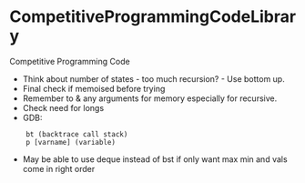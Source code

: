 # CompetitiveProgrammingCodeLibrary
Competitive Programming Code


- Think about number of states - too much recursion? - Use bottom up.
- Final check if memoised before trying
- Remember to & any arguments for memory especially for recursive.
- Check need for longs
- GDB:
``` 
    bt (backtrace call stack)
    p [varname] (variable)
```
- May be able to use deque instead of bst if only want max min and vals come in right order
